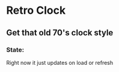 # Retro Clock

## Get that old 70's clock style

### State:
Right now it just updates on load or refresh
